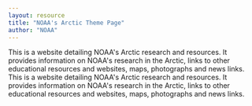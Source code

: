 ```yaml
---
layout: resource
title: "NOAA's Arctic Theme Page"
author: "NOAA"
---
```


This is a website detailing NOAA's Arctic research and resources. It provides information on NOAA's research in the Arctic, links to other educational resources and websites, maps, photographs and news links.   This is a website detailing NOAA's Arctic research and resources. It provides information on NOAA's research in the Arctic, links to other educational resources and websites, maps, photographs and news links.

